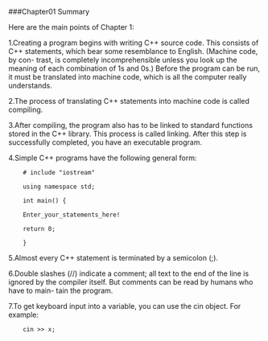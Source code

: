 ###Chapter01 Summary

Here are the main points of Chapter 1:

1.Creating a program begins with writing C++ source code. This consists of C++
statements, which bear some resemblance to English. (Machine code, by con-
trast, is completely incomprehensible unless you look up the meaning of each
combination of 1s and 0s.) Before the program can be run, it must be translated
into machine code, which is all the computer really understands.

2.The process of translating C++ statements into machine code is called compiling.

3.After compiling, the program also has to be linked to standard functions stored
in the C++ library. This process is called linking. After this step is successfully
completed, you have an executable program.

4.Simple C++ programs have the following general form:

        # include "iostream"
        
        using namespace std;
        
        int main() {
        
        Enter_your_statements_here!
        
        return 0;
        
        }
    
5.Almost every C++ statement is terminated by a semicolon (;).

6.Double slashes (//) indicate a comment; all text to the end of the line is ignored
by the compiler itself. But comments can be read by humans who have to main-
tain the program.

7.To get keyboard input into a variable, you can use the cin object. For example:

        cin >> x;
















